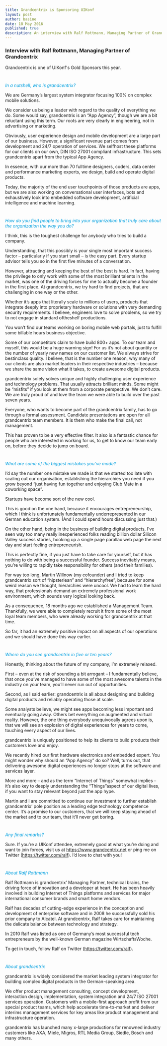 ```yaml
---
title: Grandcentrix is Sponsoring UIKonf
layout: post
author: basine
date: 18 May 2016
published: true
description: An interview with Ralf Rottmann, Managing Partner of Grandcentrix which is Sponsor of UIKonf 2016.
---
```


### Interview with Ralf Rottmann, Managing Partner of Grandcentrix

Grandcentrix is one of UIKonf's Gold Sponsors this year.

<p style="font-style:italic; margin-top:40px; color:#009FDF;">In a nutshell, who is grandcentrix?</p>

We are Germany’s largest system integrator focusing 100% on complex mobile solutions.

We consider us being a leader with regard to the quality of everything we do. Some would say, grandcentrix is an “App Agency”, though we are a bit reluctant using this term. Our roots are very clearly in engineering, not in advertising or marketing.

Obviously, user experience design and mobile development are a large part of our business. However, a significant revenue part comes from development and 24/7 operation of services. We self­host these platforms for our clients on our own, DIN ISO 27001 compliant infrastructure. This sets grandcentrix apart from the typical App Agency.

In essence, with our more than 70 full­time designers, coders, data center and performance marketing experts, we design, build and operate digital products.

Today, the majority of the end user touchpoints of those products are apps, but we are also working on conversational user interfaces, bots and exhaustively look into embedded software development, artificial intelligence and machine learning.


<p style="font-style:italic; margin-top:40px; color:#009FDF;">How do you find people to bring into your organization that truly care about the organization the way you do?</p>

I think, this is the toughest challenge for anybody who tries to build a company. 

Understanding, that this possibly is your single most important success factor – particularly if you start small – is the easy part. Every start­up advisor tells you so in the first five minutes of a conversation.

However, attracting and keeping the best of the best is hard. In fact, having the privilege to only work with some of the most brilliant talents in the market, was one of the driving forces for me to actually become a founder in the first place. At grandcentrix, we try hard to find projects, that are challenging in one way or the other.

Whether it’s apps that literally scale to millions of users, products that integrate deeply into proprietary hardware or solutions with very demanding security requirements. I believe, engineers love to solve problems, so we try to not engage in standard of­the­shelf productions. 

You won’t find our teams working on boring mobile web portals, just to fulfill some billable hours business objective.

Some of our competitors claim to have build 800+ apps. To our team and myself, this would be a huge warning sign! For us it’s not about quantity or the number of yearly new names on our customer list. We always strive for best­in­class quality. I believe, that is the number one reason, why many of our clients are also market leaders in their respective industries – because we share the same vision what it takes, to create awesome digital products.

grandcentrix solely solves unique and highly challenging user experience and technology problems. That usually attracts brilliant minds. Some might be “misfits” if you look at them from a corporate perspective. We don’t care. We are truly proud of and love the team we were able to build over the past seven years.

Everyone, who wants to become part of the grandcentrix family, has to go through a formal assessment. Candidate presentations are open for all grandcentrix team members. It is them who make the final call, not management.

This has proven to be a very effective filter. It also is a fantastic chance for people who are interested in working for us, to get to know our team early on, before they decide to jump on board.



<p style="font-style:italic; margin-top:40px; color:#009FDF;">What are some of the biggest mistakes you’ve made?</p>

I’d say the number one mistake we made is that we started too late with scaling out our organisation, establishing the hierarchies you need if you grow beyond “just having fun together and enjoying Club Mate in a coworking space”.

Start­ups have become sort of the new cool.

This is good on the one hand, because it encourages entrepreneurship, which I think is unfortunately fundamentally underrepresented in our German education system. (And I could spend hours discussing just that.)

On the other hand, being in the business of building digital products, I’ve seen way too many really inexperienced folks reading billion dollar Silicon Valley success stories, hooking up a single page parallax web page the next day and start feeling entrepreneur­ish.

This is perfectly fine, if you just have to take care for yourself, but it has nothing to do with being a successful founder. Success inevitably means, you’re willing to rapidly take responsibility for others (and their families).

For way too long, Martin Willnow (my co­founder) and I tried to keep grandcentrix sort of “hipster­lean” and “hierarchy­free”, because for some weird reason we thought, hierarchies were uncool. We had to learn the hard way, that professionals demand an extremely professional work environment, which sounds very logical looking back.

As a consequence, 18 months ago we established a Management Team. Thankfully, we were able to completely recruit it from some of the most loyal team members, who were already working for grandcentrix at that time. 

So far, it had an extremely positive impact on all aspects of our operations and we should have done this way earlier.


<p style="font-style:italic; margin-top:40px; color:#009FDF;">Where do you see grandcentrix in five or ten years?</p>

Honestly, thinking about the future of my company, I’m extremely relaxed. 

First – even at the risk of sounding a bit arrogant – I fundamentally believe, that once you’ve managed to have some of the most awesome talents in the industry on your team, you’ll never run out of opportunities. 

Second, as I said earlier: grandcentrix is all about designing and building digital products and reliably operating those at scale.

Some analysts believe, we might see apps becoming less important and eventually going away. Others bet everything on augmented and virtual reality. However, the one thing everybody unequivocally agrees upon is, that we will see an explosion of digital experiences for years to come, touching every aspect of our lives. 

grandcentrix is uniquely positioned to help its clients to build products their customers love and enjoy.

We recently hired our first hardware electronics and embedded expert. You might wonder why should an “App Agency” do so? Well, turns out, that delivering awesome digital experiences no longer stops at the software and services layer.

More and more – and as the term “Internet of Things” somewhat implies – it’s also key to deeply understanding the “Things”­aspect of our digital lives, if you want to stay relevant beyond just the app hype.

Martin and I are committed to continue our investment to further establish grandcentrix’ pole position as a leading edge technology competence center. It’s a promise to our customers, that we will keep staying ahead of the market and to our team, that it’ll never get boring.



<p style="font-style:italic; margin-top:40px; color:#009FDF;">Any final remarks? </p>

Sure. If you’re a UIKonf attendee, extremely good at what you’re doing and want to join forces, visit us at https://www.grandcentrix.net or ping me on Twitter (https://twitter.com/ralf). I’d love to chat with you!



<p style="font-style:italic; margin-top:40px; color:#009FDF;">About Ralf Rottmann</p>
Ralf Rottmann is grandcentrix’ Managing Partner, technical brains, the driving force of innovation and a developer at heart. He has been heavily involved in building Internet of Things platforms and services for major international consumer brands and smart home vendors. 

Ralf has decades of cutting-edge experience in the conception and development of enterprise software and in 2008 he successfully sold his prior company to Alcatel. At grandcentrix, Ralf takes care for maintaining the delicate balance between technology and strategy.

In 2010 Ralf was listed as one of Germany’s most successful tech entrepreneurs by the well-known German magazine WirtschaftsWoche.

To get in touch, follow Ralf on Twitter (https://twitter.com/ralf).


<p style="font-style:italic; margin-top:40px; color:#009FDF;">About grandcentrix</p>
grandcentrix is widely considered the market leading system integrator for building complex digital products in the German-speaking area. 

We offer product management consulting, concept development, interaction design, implementation, system integration and 24/7 ISO 27001 services operation. Customers with a mobile-first approach profit from our special product teams, which help accelerate time-to-market and deliver interims management services for key areas like product management and infrastructure operation.

grandcentrix has launched many x-large productions for renowned industry customers like AXA, Miele, Migros, RTL Media Group, Siedle, Bosch and many others.
